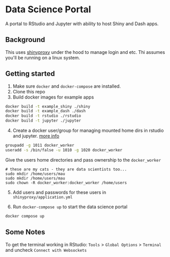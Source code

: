# Data Science Portal

A portal to RStudio and Jupyter with ability to host Shiny and Dash apps. 

## Background

This uses [shinyproxy](https://www.shinyproxy.io/) under the hood to manage login and etc.  Thi assumes you'll be running on a linux system. 

## Getting started

1. Make sure `docker` and `docker-compose` are installed. 
2. Clone this repo
3. Build docker images for example apps

``` sh
docker build -t example_shiny ./shiny
docker build -t example_dash ./dash
docker build -t rstudio ./rstudio
docker build -t jupyter ./jupyter
```

4. Create a docker user/group for managing mounted home dirs in rstudio and jupyter. [more info](https://blog.stefanproell.at/2018/08/08/jupyter-docker-stacks-with-a-custom-user/)

``` sh
groupadd -g 1011 docker_worker
useradd -s /bin/false -u 1010 -g 1020 docker_worker
```

Give the users home directories and pass ownership to the `docker_worker`

```
# these are my cats - they are data scientists too...
sudo mkdir /home/users/mau
sudo mkdir /home/users/mau
sudo chown -R docker_worker:docker_worker /home/users
```

5. Add users and passwords for these users in `shinyproxy/application.yml`

4. Run `docker-compose up` to start the data science portal

``` sh
docker compose up
```

## Some Notes

To get the terminal working in RStudio: `Tools` > `Global Options` > `Terminal` and uncheck `Connect with Websockets`

